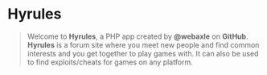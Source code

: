 # Hyrules

> Welcome to **Hyrules**, a PHP app created by **@webaxle** on **GitHub**.
> **Hyrules** is a forum site where you meet new people and find common interests and you get together to play games with. It can also be used to find exploits/cheats for games on any platform.
